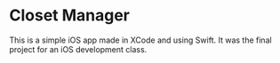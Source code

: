 # Closet Manager
This is a simple iOS app made in XCode and using Swift. It was the final project for an iOS development class.
